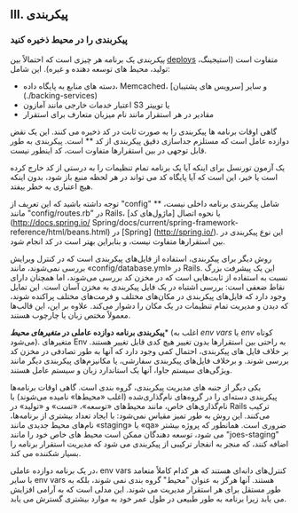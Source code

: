 ## III. پیکربندی
### پیکربندی را در محیط ذخیره کنید

*پیکربندی* یک برنامه هر چیزی است که احتمالاً بین [deploys](./codebase) متفاوت است (استیجینگ، تولید، محیط های توسعه دهنده و غیره). این شامل:

* دسته های منابع به پایگاه داده، Memcached، و سایر [سرویس های پشتیبان] (./backing-services)
* اعتبار خدمات خارجی مانند آمازون S3 یا توییتر
* مقادیر در هر استقرار مانند نام میزبان متعارف برای استقرار

گاهی اوقات برنامه ها پیکربندی را به صورت ثابت در کد ذخیره می کنند. این یک نقض دوازده عامل است که مستلزم جداسازی دقیق پیکربندی از کد ** است. پیکربندی به طور قابل توجهی در بین استقرارها متفاوت است، کد اینطور نیست.

یک آزمون تورنسل برای اینکه آیا یک برنامه تمام تنظیمات را به درستی از کد خارج کرده است یا خیر، این است که آیا پایگاه کد می تواند در هر لحظه منبع باز شود، بدون اینکه هیچ اعتباری به خطر بیفتد.

توجه داشته باشید که این تعریف از "config" ** شامل پیکربندی برنامه داخلی نیست، مانند "config/routes.rb" در Rails، یا نحوه اتصال [ماژول‌های کد](http://docs.spring.io/ Spring/docs/current/spring-framework-reference/html/beans.html) در [Spring] (http://spring.io/). این نوع پیکربندی در بین استقرارها متفاوت نیست، و بنابراین بهتر است در کد انجام شود.

روش دیگر برای پیکربندی، استفاده از فایل‌های پیکربندی است که در کنترل ویرایش بررسی نمی‌شوند، مانند «config/database.yml» در Rails. این یک پیشرفت بزرگ نسبت به استفاده از ثابت‌هایی است که در مخزن کد بررسی می‌شوند، اما همچنان دارای نقاط ضعفی است: بررسی اشتباه در یک فایل پیکربندی به مخزن آسان است. این تمایل وجود دارد که فایل‌های پیکربندی در مکان‌های مختلف و فرمت‌های مختلف پراکنده شوند، که دیدن و مدیریت تمام تنظیمات در یک مکان را دشوار می‌کند. علاوه بر این، این قالب‌ها معمولاً مختص زبان یا چارچوب هستند.

**پیکربندی برنامه دوازده عاملی در *متغیرهای محیط**** (اغلب به *env vars* یا *env* کوتاه می‌شود). متغیرهای Env به راحتی بین استقرارها بدون تغییر هیچ کدی قابل تغییر هستند. بر خلاف فایل های پیکربندی، احتمال کمی وجود دارد که آنها به طور تصادفی در مخزن کد بررسی شوند. و برخلاف فایل‌های پیکربندی سفارشی، یا مکانیزم‌های پیکربندی دیگر مانند ویژگی‌های سیستم جاوا، آنها یک استاندارد زبان و سیستم عامل هستند.

یکی دیگر از جنبه های مدیریت پیکربندی، گروه بندی است. گاهی اوقات برنامه‌ها پیکربندی دسته‌ای را در گروه‌های نام‌گذاری‌شده (اغلب «محیط‌ها» نامیده می‌شوند) با نام‌گذاری‌های خاص، مانند محیط‌های «توسعه»، «تست» و «تولید» در Rails ترکیب می‌کنند. این روش به طور تمیز مقیاس نمی‌شود: با ایجاد تعداد بیشتری از برنامه‌ها، نام‌های محیط جدیدی مانند «staging» یا «qa» ضروری است. همانطور که پروژه بیشتر می شود، توسعه دهندگان ممکن است محیط های خاص خود را مانند "joes-staging" اضافه کنند، که منجر به انفجار ترکیبی از پیکربندی می شود که مدیریت استقرار برنامه را بسیار شکننده می کند.

در یک برنامه دوازده عاملی، env vars کنترل‌های دانه‌ای هستند که هر کدام کاملاً متعامد با سایر env vars هستند. آنها هرگز به عنوان "محیط" گروه بندی نمی شوند، بلکه به طور مستقل برای هر استقرار مدیریت می شوند. این مدلی است که به آرامی افزایش می یابد زیرا برنامه به طور طبیعی در طول عمر خود به موارد بیشتری گسترش می یابد.